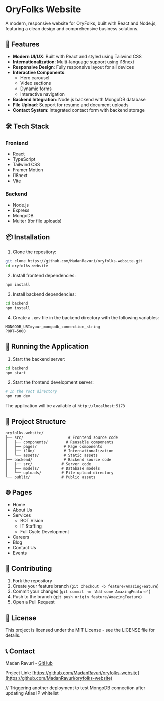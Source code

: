 # OryFolks Website

A modern, responsive website for OryFolks, built with React and Node.js, featuring a clean design and comprehensive business solutions.

## 🌟 Features

- **Modern UI/UX**: Built with React and styled using Tailwind CSS
- **Internationalization**: Multi-language support using i18next
- **Responsive Design**: Fully responsive layout for all devices
- **Interactive Components**: 
  - Hero carousel
  - Video sections
  - Dynamic forms
  - Interactive navigation
- **Backend Integration**: Node.js backend with MongoDB database
- **File Upload**: Support for resume and document uploads
- **Contact System**: Integrated contact form with backend storage

## 🛠️ Tech Stack

### Frontend
- React
- TypeScript
- Tailwind CSS
- Framer Motion
- i18next
- Vite

### Backend
- Node.js
- Express
- MongoDB
- Multer (for file uploads)

## 📦 Installation

1. Clone the repository:
```bash
git clone https://github.com/MadanRavuri/oryfolks-website.git
cd oryfolks-website
```

2. Install frontend dependencies:
```bash
npm install
```

3. Install backend dependencies:
```bash
cd backend
npm install
```

4. Create a `.env` file in the backend directory with the following variables:
```
MONGODB_URI=your_mongodb_connection_string
PORT=5000
```

## 🚀 Running the Application

1. Start the backend server:
```bash
cd backend
npm start
```

2. Start the frontend development server:
```bash
# In the root directory
npm run dev
```

The application will be available at `http://localhost:5173`

## 📁 Project Structure

```
oryfolks-website/
├── src/                    # Frontend source code
│   ├── components/        # Reusable components
│   ├── pages/            # Page components
│   ├── i18n/             # Internationalization
│   └── assets/           # Static assets
├── backend/              # Backend source code
│   ├── src/             # Server code
│   ├── models/          # Database models
│   └── uploads/         # File upload directory
└── public/              # Public assets
```

## 🌐 Pages

- Home
- About Us
- Services
  - BOT Vision
  - IT Staffing
  - Full Cycle Development
- Careers
- Blog
- Contact Us
- Events

## 🤝 Contributing

1. Fork the repository
2. Create your feature branch (`git checkout -b feature/AmazingFeature`)
3. Commit your changes (`git commit -m 'Add some AmazingFeature'`)
4. Push to the branch (`git push origin feature/AmazingFeature`)
5. Open a Pull Request

## 📝 License

This project is licensed under the MIT License - see the LICENSE file for details.

## 📞 Contact

Madan Ravuri - [GitHub](https://github.com/MadanRavuri)

Project Link: [https://github.com/MadanRavuri/oryfolks-website](https://github.com/MadanRavuri/oryfolks-website)

// Triggering another deployment to test MongoDB connection after updating Atlas IP whitelist 
